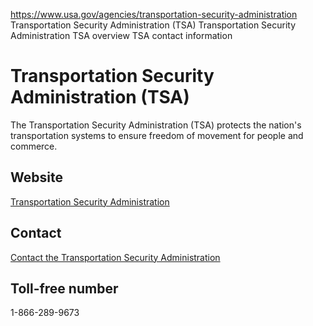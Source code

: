 

https://www.usa.gov/agencies/transportation-security-administration
Transportation Security Administration (TSA)
Transportation Security Administration TSA overview
TSA contact information

Transportation Security Administration
(TSA)
============================================

The Transportation Security Administration (TSA) protects the nation's transportation systems to ensure freedom of movement for people and commerce.

Website
-------

[Transportation Security Administration](https://www.tsa.gov)

Contact
-------

[Contact the Transportation Security Administration](https://www.tsa.gov/contact)

Toll-free number
----------------

1-866-289-9673
